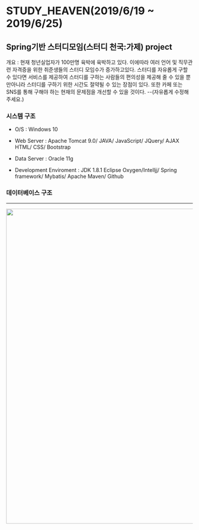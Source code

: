 # STUDY_HEAVEN(2019/6/19 ~ 2019/6/25)
## Spring기반 스터디모임(스터디 천국:가제) project
개요 : 현재 청년실업자가 100만명 육박에 육박하고 있다. 이에따라 여러 언어 및 직무관련 자격증을 위한 취준생들의 스터디 모임수가 증가하고있다. 스터디를 자유롭게 구할 수 있다면 서비스를 제공하여 스터디를 구하는 사람들의 편의성을 제공해 줄 수 있을 뿐만아니라 스터디를 구하기 위한 시간도 절약될 수 있는 장점이 있다. 또한 카페 또는 SNS를 통해 구해야 하는 현재의 문제점을 개선할 수 있을 것이다. --(자유롭게 수정해주세요.)

### 시스템 구조
* O/S : Windows 10

* Web Server : Apache Tomcat 9.0/ 
               JAVA/ 
               JavaScript/ JQuery/ AJAX
               HTML/ CSS/ Bootstrap

* Data Server : Oracle 11g

* Development Enviroment : JDK 1.8.1 Eclipse Oxygen/Intelljj/ 
                           Spring framework/ Mybatis/ Apache Maven/ 
                           Github
       
       
       
### 데이터베이스 구조

----------------------------------------------------

<img width="850" src="https://user-images.githubusercontent.com/32103362/59747692-5c311580-92b4-11e9-8009-4dbdc5d9b2f5.png">
